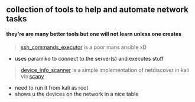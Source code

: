 ## collection of tools to help and automate network tasks
#### they're are many better tools but one will not learn unless one creates

> [ssh_commands_executor](./ssh_command_executor/README.md) is a poor mans ansible xD
- uses paramiko to connect to the server(s) and executes stuff

> [device_info_scanner](./scanner/README.md) is a simple implementation of netdiscover in kali via [scapy](https://scapy.readthedocs.io/en/latest/) 
- need to run it from kali as root
- shows u the devices on the network in a nice table